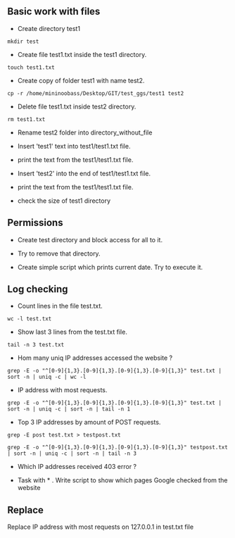 ##  Basic work with files

- Create directory test1

```console
mkdir test
```

- Create file test1.txt inside the test1 directory.

```console
touch test1.txt
```

-   Create copy of folder test1 with name test2.  

```console
cp -r /home/mininoobass/Desktop/GIT/test_ggs/test1 test2
```

-    Delete file test1.txt inside test2 directory.

```console
rm test1.txt
```

-    Rename test2 folder into directory_without_file



-    Insert 'test1' text into test1/test1.txt file.

-    print the text from the test1/test1.txt file.

-    Insert 'test2' into the end of test1/test1.txt file.

-    print the text from the test1/test1.txt file.

- check the size of test1 directory

## Permissions

-   Create test directory and block access for all to it.

-   Try to remove that directory.


-    Create simple script which prints current date. Try to execute it.


## Log checking

-  Count lines in the file test.txt.

```console
wc -l test.txt
```

- Show last 3 lines from the test.txt file. 

```console
tail -n 3 test.txt
```

-  Hom many uniq IP addresses accessed the website ? 

```console
grep -E -o "^[0-9]{1,3}.[0-9]{1,3}.[0-9]{1,3}.[0-9]{1,3}" test.txt | sort -n | uniq -c | wc -l
```

-  IP address with most requests.

```console
grep -E -o "^[0-9]{1,3}.[0-9]{1,3}.[0-9]{1,3}.[0-9]{1,3}" test.txt | sort -n | uniq -c | sort -n | tail -n 1
```

-  Top 3 IP addresses by amount of POST requests.

```console
grep -E post test.txt > testpost.txt

grep -E -o "^[0-9]{1,3}.[0-9]{1,3}.[0-9]{1,3}.[0-9]{1,3}" testpost.txt | sort -n | uniq -c | sort -n | tail -n 3
```

-  Which IP addresses received 403 error ? 


- Task with * . Write script to show which pages Google checked from the website 

## Replace

Replace IP address with most requests on 127.0.0.1 in test.txt file 
